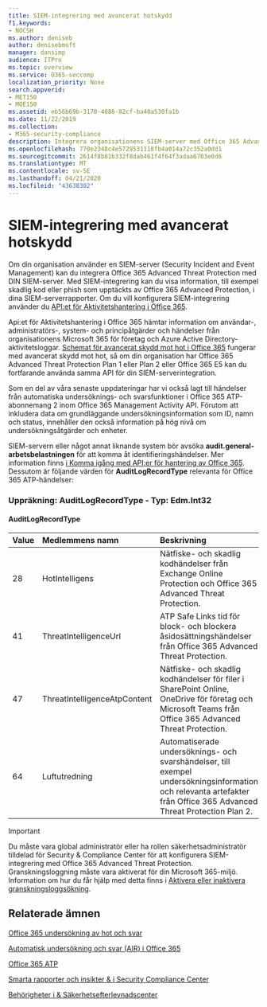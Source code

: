 ```yaml
---
title: SIEM-integrering med avancerat hotskydd
f1.keywords:
- NOCSH
ms.author: deniseb
author: denisebmsft
manager: dansimp
audience: ITPro
ms.topic: overview
ms.service: O365-seccomp
localization_priority: None
search.appverid:
- MET150
- MOE150
ms.assetid: eb56b69b-3170-4086-82cf-ba40a530fa1b
ms.date: 11/22/2019
ms.collection:
- M365-security-compliance
description: Integrera organisationens SIEM-server med Office 365 Advanced Threat Protection och relaterade hothändelser i Office 365 Activity Management API.
ms.openlocfilehash: 770e2348c4e5729531118fb4a014a72c352a0dd1
ms.sourcegitcommit: 2614f8b81b332f8dab461f4f64f3adaa6703e0d6
ms.translationtype: MT
ms.contentlocale: sv-SE
ms.lasthandoff: 04/21/2020
ms.locfileid: "43638302"
---
```

# <a name="siem-integration-with-advanced-threat-protection"></a>SIEM-integrering med avancerat hotskydd

Om din organisation använder en SIEM-server (Security Incident and Event Management) kan du integrera Office 365 Advanced Threat Protection med DIN SIEM-server. Med SIEM-integrering kan du visa information, till exempel skadlig kod eller phish som upptäckts av Office 365 Advanced Protection, i dina SIEM-serverrapporter. Om du vill konfigurera SIEM-integrering använder du [API:et för Aktivitetshantering i Office 365](https://docs.microsoft.com/office/office-365-management-api/office-365-management-activity-api-reference). 

Api:et för Aktivitetshantering i Office 365 hämtar information om användar-, administratörs-, system- och principåtgärder och händelser från organisationens Microsoft 365 för företag och Azure Active Directory-aktivitetsloggar. [Schemat för avancerat skydd mot hot i Office 365](https://docs.microsoft.com/office/office-365-management-api/office-365-management-activity-api-schema#office-365-advanced-threat-protection-and-threat-investigation-and-response-schema) fungerar med avancerat skydd mot hot, så om din organisation har Office 365 Advanced Threat Protection Plan 1 eller Plan 2 eller Office 365 E5 kan du fortfarande använda samma API för din SIEM-serverintegration. 

Som en del av våra senaste uppdateringar har vi också lagt till händelser från automatiska undersöknings- och svarsfunktioner i Office 365 ATP-abonnemang 2 inom Office 365 Management Activity API. Förutom att inkludera data om grundläggande undersökningsinformation som ID, namn och status, innehåller den också information på hög nivå om undersökningsåtgärder och enheter.   

SIEM-servern eller något annat liknande system bör avsöka **audit.general-arbetsbelastningen** för att komma åt identifieringshändelser. Mer information finns [i Komma igång med API:er för hantering av Office 365](https://docs.microsoft.com/office/office-365-management-api/get-started-with-office-365-management-apis). Dessutom är följande värden för **AuditLogRecordType** relevanta för Office 365 ATP-händelser:

### <a name="enum-auditlogrecordtype---type-edmint32"></a>Uppräkning: AuditLogRecordType - Typ: Edm.Int32

#### <a name="auditlogrecordtype"></a>AuditLogRecordType

|Value|Medlemmens namn|Beskrivning|
|:-----|:-----|:-----|
|28|HotIntelligens|Nätfiske- och skadlig kodhändelser från Exchange Online Protection och Office 365 Advanced Threat Protection.|
|41|ThreatIntelligenceUrl|ATP Safe Links tid för block- och blockera åsidosättningshändelser från Office 365 Advanced Threat Protection.|
|47|ThreatIntelligenceAtpContent|Nätfiske- och skadlig kodhändelser för filer i SharePoint Online, OneDrive för företag och Microsoft Teams från Office 365 Advanced Threat Protection.|
|64|Luftutredning|Automatiserade undersöknings- och svarshändelser, till exempel undersökningsinformation och relevanta artefakter från Office 365 Advanced Threat Protection Plan 2.|


> [!IMPORTANT]
> Du måste vara global administratör eller ha rollen säkerhetsadministratör tilldelad för Security & Compliance Center för att konfigurera SIEM-integrering med Office 365 Advanced Threat Protection.<br/>Granskningsloggning måste vara aktiverat för din Microsoft 365-miljö. Information om hur du får hjälp med detta finns i [Aktivera eller inaktivera granskningsloggsökning](../../compliance/turn-audit-log-search-on-or-off.md).

## <a name="related-topics"></a>Relaterade ämnen

[Office 365 undersökning av hot och svar](office-365-ti.md)

[Automatisk undersökning och svar (AIR) i Office 365](automated-investigation-response-office.md)

[Office 365 ATP](office-365-atp.md)

[Smarta rapporter och insikter &amp; i Security Compliance Center](reports-and-insights-in-security-and-compliance.md)
  
[Behörigheter i &amp; Säkerhetsefterlevnadscenter](permissions-in-the-security-and-compliance-center.md)
  
